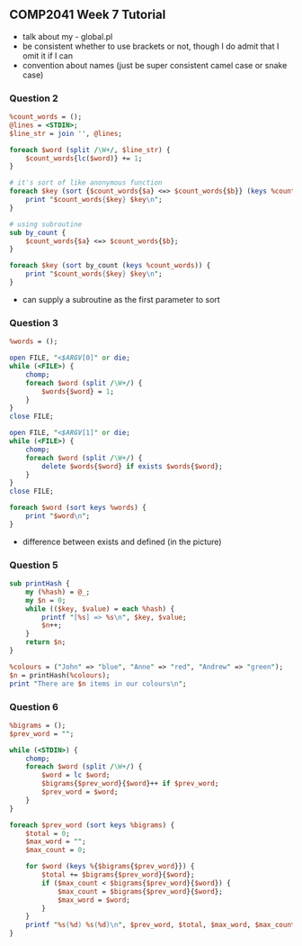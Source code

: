 ## COMP2041 Week 7 Tutorial

- talk about my - global.pl
- be consistent whether to use brackets or not, though I do admit that I omit it if I can
- convention about names (just be super consistent camel case or snake case)

### Question 2

```perl
%count_words = ();
@lines = <STDIN>;
$line_str = join '', @lines;

foreach $word (split /\W+/, $line_str) {
    $count_words{lc($word)} += 1;
}

# it's sort of like anonymous function
foreach $key (sort {$count_words{$a} <=> $count_words{$b}} (keys %count_words)) {
    print "$count_words{$key} $key\n";
}

# using subroutine
sub by_count {
    $count_words{$a} <=> $count_words{$b};
}

foreach $key (sort by_count (keys %count_words)) {
    print "$count_words{$key} $key\n";
}
```

- can supply a subroutine as the first parameter to sort

### Question 3

```perl
%words = ();

open FILE, "<$ARGV[0]" or die;
while (<FILE>) {
    chomp;
    foreach $word (split /\W+/) {
        $words{$word} = 1;
    }
}
close FILE;

open FILE, "<$ARGV[1]" or die;
while (<FILE>) {
    chomp;
    foreach $word (split /\W+/) {
        delete $words{$word} if exists $words{$word};
    }
}
close FILE;

foreach $word (sort keys %words) {
    print "$word\n";
}
```

- difference between exists and defined (in the picture)

### Question 5

```perl
sub printHash {
    my (%hash) = @_;
    my $n = 0;
    while (($key, $value) = each %hash) {
        printf "[%s] => %s\n", $key, $value;
        $n++;
    }
    return $n;
}

%colours = ("John" => "blue", "Anne" => "red", "Andrew" => "green");
$n = printHash(%colours);
print "There are $n items in our colours\n";
```

### Question 6

```perl
%bigrams = ();
$prev_word = "";

while (<STDIN>) {
    chomp;
    foreach $word (split /\W+/) {
        $word = lc $word;
        $bigrams{$prev_word}{$word}++ if $prev_word;
        $prev_word = $word;
    }
}

foreach $prev_word (sort keys %bigrams) {
    $total = 0;
    $max_word = "";
    $max_count = 0;

    for $word (keys %{$bigrams{$prev_word}}) {
        $total += $bigrams{$prev_word}{$word};
        if ($max_count < $bigrams{$prev_word}{$word}) {
            $max_count = $bigrams{$prev_word}{$word};
            $max_word = $word;
        }
    }
    printf "%s(%d) %s(%d)\n", $prev_word, $total, $max_word, $max_count;
}
```
